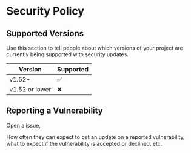 # Security Policy

## Supported Versions

Use this section to tell people about which versions of your project are
currently being supported with security updates.

| Version | Supported          |
| ------- | ------------------ |
| v1.52+   | :white_check_mark: |
| v1.52 or lower | :x: |
## Reporting a Vulnerability

Open a issue,

How often they can expect to get an update on a
reported vulnerability, what to expect if the vulnerability is accepted or
declined, etc.
